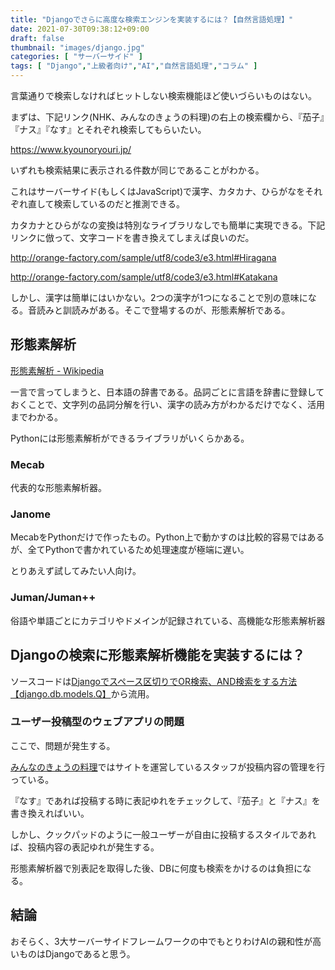 ```yaml
---
title: "Djangoでさらに高度な検索エンジンを実装するには？【自然言語処理】"
date: 2021-07-30T09:38:12+09:00
draft: false
thumbnail: "images/django.jpg"
categories: [ "サーバーサイド" ]
tags: [ "Django","上級者向け","AI","自然言語処理","コラム" ]
---
```



言葉通りで検索しなければヒットしない検索機能ほど使いづらいものはない。

まずは、下記リンク(NHK、みんなのきょうの料理)の右上の検索欄から、『茄子』『ナス』『なす』とそれぞれ検索してもらいたい。

https://www.kyounoryouri.jp/

いずれも検索結果に表示される件数が同じであることがわかる。

これはサーバーサイド(もしくはJavaScript)で漢字、カタカナ、ひらがなをそれぞれ直して検索しているのだと推測できる。

カタカナとひらがなの変換は特別なライブラリなしでも簡単に実現できる。下記リンクに倣って、文字コードを書き換えてしまえば良いのだ。

http://orange-factory.com/sample/utf8/code3/e3.html#Hiragana

http://orange-factory.com/sample/utf8/code3/e3.html#Katakana

しかし、漢字は簡単にはいかない。2つの漢字が1つになることで別の意味になる。音読みと訓読みがある。そこで登場するのが、形態素解析である。



## 形態素解析

[形態素解析 - Wikipedia](https://ja.wikipedia.org/wiki/%E5%BD%A2%E6%85%8B%E7%B4%A0%E8%A7%A3%E6%9E%90)

一言で言ってしまうと、日本語の辞書である。品詞ごとに言語を辞書に登録しておくことで、文字列の品詞分解を行い、漢字の読み方がわかるだけでなく、活用までわかる。

Pythonには形態素解析ができるライブラリがいくらかある。

### Mecab

代表的な形態素解析器。


### Janome

MecabをPythonだけで作ったもの。Python上で動かすのは比較的容易ではあるが、全てPythonで書かれているため処理速度が極端に遅い。

とりあえず試してみたい人向け。


### Juman/Juman++

俗語や単語ごとにカテゴリやドメインが記録されている、高機能な形態素解析器




## Djangoの検索に形態素解析機能を実装するには？

ソースコードは[Djangoでスペース区切りでOR検索、AND検索をする方法【django.db.models.Q】](/post/django-or-and-search/)から流用。







### ユーザー投稿型のウェブアプリの問題

ここで、問題が発生する。

[みんなのきょうの料理](https://www.kyounoryouri.jp/)ではサイトを運営しているスタッフが投稿内容の管理を行っている。

『なす』であれば投稿する時に表記ゆれをチェックして、『茄子』と『ナス』を書き換えればいい。

しかし、クックパッドのように一般ユーザーが自由に投稿するスタイルであれば、投稿内容の表記ゆれが発生する。

形態素解析器で別表記を取得した後、DBに何度も検索をかけるのは負担になる。



## 結論

おそらく、3大サーバーサイドフレームワークの中でもとりわけAIの親和性が高いものはDjangoであると思う。



